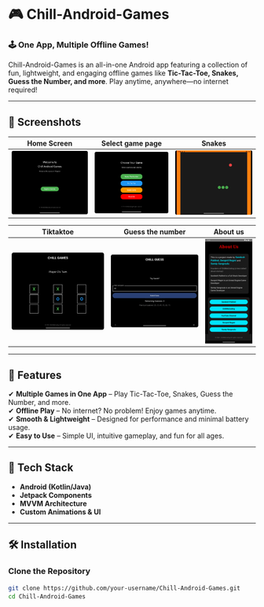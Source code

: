 # 🎮 Chill-Android-Games  

### 🕹 One App, Multiple Offline Games!  

Chill-Android-Games is an all-in-one Android app featuring a collection of fun, lightweight, and engaging offline games like **Tic-Tac-Toe, Snakes, Guess the Number, and more**. Play anytime, anywhere—no internet required!  

---

## 📸 Screenshots  

| Home Screen | Select game page  | Snakes |
|------------|------------|------------|
| ![Home](screenshots/firstpage.png) | ![Select Games Page ](screenshots/selectgamespage.png) | ![Snakes](screenshots/snakegame.png) |

| Tiktaktoe | Guess the number | About us|
|-----------------|------------|------------|
| ![tiktaktoe](screenshots/tiktaktoe.png) | ![Guess the number ](screenshots/guessthenumber.png) | ![About us ](screenshots/finalaboutus.png) |

---

## 🚀 Features  
✔ **Multiple Games in One App** – Play Tic-Tac-Toe, Snakes, Guess the Number, and more.  
✔ **Offline Play** – No internet? No problem! Enjoy games anytime.  
✔ **Smooth & Lightweight** – Designed for performance and minimal battery usage.  
✔ **Easy to Use** – Simple UI, intuitive gameplay, and fun for all ages.  

---

## 🔧 Tech Stack  
- **Android (Kotlin/Java)**  
- **Jetpack Components**  
- **MVVM Architecture**  
- **Custom Animations & UI**  

---

## 🛠 Installation  

### **Clone the Repository**  
```sh
git clone https://github.com/your-username/Chill-Android-Games.git
cd Chill-Android-Games
